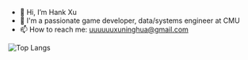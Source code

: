 - 👋 Hi, I’m Hank Xu
- 👀 I'm a passionate game developer, data/systems engineer at CMU
- 📫 How to reach me: uuuuuuxuninghua@gmail.com

![Top Langs](https://github-readme-stats.vercel.app/api/top-langs/?username=anuraghazra&hide=c#,html,javascript)

